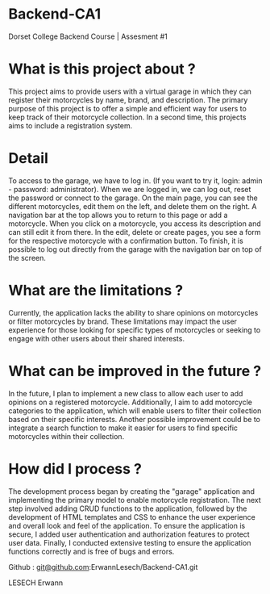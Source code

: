 # Backend-CA1

Dorset College Backend Course | Assesment #1


# What is this project about ?

This project aims to provide users with a virtual garage in which they can register their motorcycles by name, brand, and description. The primary purpose of this project is to offer a simple and efficient way for users to keep track of their motorcycle collection.
In a second time, this projects aims to include a registration system.

# Detail

To access to the garage, we have to log in. (If you want to try it, login: admin - password: administrator).
When we are logged in, we can log out, reset the password or connect to the garage.
On the main page, you can see the different motorcycles, edit them on the left, and delete them on the right. A navigation bar at the top allows you to return to this page or add a motorcycle.
When you click on a motorcycle, you access its description and can still edit it from there.
In the edit, delete or create pages, you see a form for the respective motorcycle with a confirmation button.
To finish, it is possible to log out directly from the garage with the navigation bar on top of the screen.


# What are the limitations ?

Currently, the application lacks the ability to share opinions on motorcycles or filter motorcycles by brand. These limitations may impact the user experience for those looking for specific types of motorcycles or seeking to engage with other users about their shared interests.


# What can be improved in the future ?

In the future, I plan to implement a new class to allow each user to add opinions on a registered motorcycle. Additionally, I aim to add motorcycle categories to the application, which will enable users to filter their collection based on their specific interests. Another possible improvement could be to integrate a search function to make it easier for users to find specific motorcycles within their collection.


# How did I process ?

The development process began by creating the "garage" application and implementing the primary model to enable motorcycle registration. The next step involved adding CRUD functions to the application, followed by the development of HTML templates and CSS to enhance the user experience and overall look and feel of the application. To ensure the application is secure, I added user authentication and authorization features to protect user data. Finally, I conducted extensive testing to ensure the application functions correctly and is free of bugs and errors.

Github : git@github.com:ErwannLesech/Backend-CA1.git

LESECH Erwann